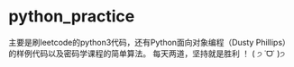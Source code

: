 # python_practice
主要是刷leetcode的python3代码，还有Python面向对象编程（Dusty Phillips）的样例代码以及密码学课程的简单算法。
每天两道，坚持就是胜利 ！
( ੭ ˙ᗜ˙ )੭
